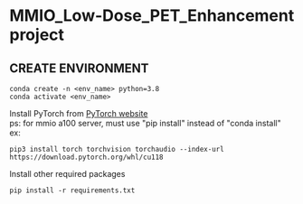 # MMIO_Low-Dose_PET_Enhancement project

## CREATE ENVIRONMENT
```
conda create -n <env_name> python=3.8
conda activate <env_name>
```
Install PyTorch from [PyTorch website](https://pytorch.org/get-started/locally/)  
ps: for mmio a100 server, must use "pip install" instead of "conda install"  
ex:
```
pip3 install torch torchvision torchaudio --index-url https://download.pytorch.org/whl/cu118
```
Install other required packages
```
pip install -r requirements.txt
```

